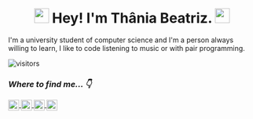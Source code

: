 <h1 align="center" ><img src="https://slackmojis.com/emojis/10521-meow_code/download" width="30"/> Hey! I'm Thânia Beatriz. <img src="https://slackmojis.com/emojis/10521-meow_code/download" width="30"/></h1>

<p>I'm a university student of computer science and I'm a person always willing to learn, I like to code listening to music or with pair programming.</p>
<p> <img src="https://visitor-badge.glitch.me/badge?page_id=thaniabeatriz.visitor-badge" alt="visitors"></p>

### <i>Where to find me... 👇</i>

<a href="https://www.instagram.com/thaniabeatriz_/"> 
  <img align="center" alt="Instagram" width="22px" src="https://slackmojis.com/emojis/632-instagram/download" />
</a>
<a href="https://open.spotify.com/user/214kcdjp236xsg3vtthx5jfjy">
  <img align="center" alt="Spotify" width="22px" src="https://slackmojis.com/emojis/41-spotify/download" />
</a>
<a href="https://www.linkedin.com/in/thania-pereira/">
  <img align="center" alt="Linkedin" width="22px" src="https://slackmojis.com/emojis/711-linkedin/download" />
</a>
<a href="https://github.com/thaniabeatriz">
  <img align="center" alt="Linkedin" width="22px" src="https://slackmojis.com/emojis/8712-github/download" />
</a>

